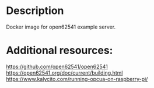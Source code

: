 # Description
Docker image for open62541 example server.

# Additional resources:
https://github.com/open62541/open62541
https://open62541.org/doc/current/building.html
https://www.kalycito.com/running-opcua-on-raspberry-pi/
